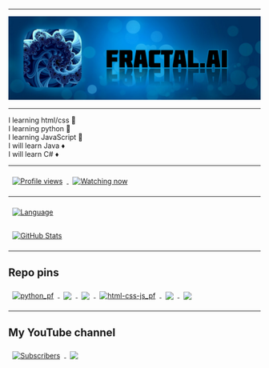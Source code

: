 <hr>
<a href="https://raw.githubusercontent.com/fractalzer/fractalzer/main/20211016_160610.jpg">
  <img src="20211016_160610.jpg">
</a>
<hr>
I learning html/css 🔶<br>
I learning python 🔶<br>
I learning JavaScript 🔶<br>
I will learn Java ♦️<br>
I will learn C# ♦️
<hr>
<a href="https://github.com/fractalzer">
  <img align="center" style="margin:0.5rem" src="https://gpvc.arturio.dev/fractalzer" alt="Profile views" />
</a>
<a href="https://github.com/fractalzer">
  <img align="center" style="margin:0.5rem" src="https://img.shields.io/github/watchers/fractalzer/fractalzer?color=00&label=Watching%20now" alt="Watching now" />
</a>
<hr>
<a href="https://github.com/fractalzer">
  <img align="center" style="margin:0.5rem" src="https://github-readme-stats.vercel.app/api/top-langs/?username=fractalzer&theme=white&title_color=000000&text_color=000000&layout=compact" alt="Language" />
</a>
<p></p>
<a href="https://github.com/fractalzer">
  <img align="center" style="margin:0.5rem" src="https://github-readme-stats.vercel.app/api?username=fractalzer&show_icons=true&line_height=27&count_private=true&title_color=000000&text_color=000000&icon_color=000000&bg_color=ffffff" alt="GitHub Stats" />
</a>
<hr>
<h2>Repo pins</h2>
<a href="https://github.com/fractalzer/python_pf">
  <img align="center" style="margin:0.5rem" src="https://img.shields.io/badge/fractalzer/-python__pf-brightgreenxt_color=000000&icon_color=ff0000&bg_color=0?style=flat-square&logo=python" alt="python_pf">
  <img align="center" style="margin:0.5rem" src="https://img.shields.io/github/stars/fractalzer/python_pf?color=0&label=%E2%98%85&style=flat-square">
  <img align="center" style="margin:0.5rem" src="https://img.shields.io/github/forks/fractalzer/python_pf?color=0&label=%CE%A8&style=flat-square">
</a>
<a href="https://github.com/fractalzer/html-css-js_pf">
  <img align="center" style="margin:0.5rem" src="https://img.shields.io/badge/fractalzer/-html css js__pf-brightgreenxt_color=000000&icon_color=ff0000&bg_color=0" alt="html-css-js_pf">
  <img align="center" style="margin:0.5rem" src="https://img.shields.io/github/stars/fractalzer/html-css-js_pf?color=0&label=%E2%98%85&style=flat-square">
  <img align="center" style="margin:0.5rem" src="https://img.shields.io/github/forks/fractalzer/html-css-js_pf?color=0&label=%CE%A8&style=flat-square">
</a>
<hr>
<h2>My YouTube channel</h2>
<a href="https://www.youtube.com/channel/UCRZv2vv8h8I7pLeFSzAQFFw">
  <img align="center" style="margin:0.5rem" src="https://img.shields.io/youtube/channel/subscribers/UCRZv2vv8h8I7pLeFSzAQFFw?style=flat-square" alt="Subscribers">
  <img align="center" style="margin:0.5rem" src="https://img.shields.io/youtube/channel/views/UCRZv2vv8h8I7pLeFSzAQFFw?style=flat-square">
</a>

